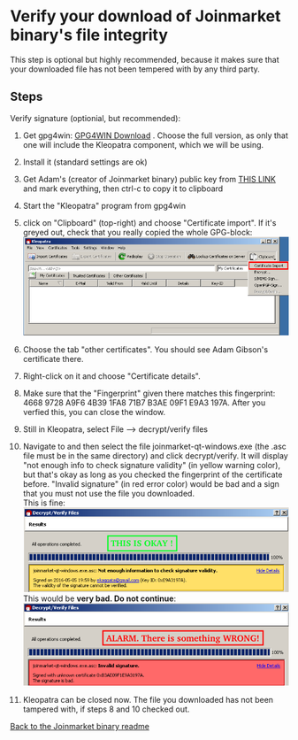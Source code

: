 # Verify your download of Joinmarket binary's file integrity

This step is optional but highly recommended, because it makes sure that your downloaded file has not been tempered with by any third party.

## Steps

Verify signature (optionial, but recommended):


1. Get gpg4win: [GPG4WIN Download](https://gpg4win.org/download.html) . Choose the full version, as only that one will include the Kleopatra component, which we will be using.

2. Install it (standard settings are ok)

3. Get Adam's (creator of Joinmarket binary) public key from [THIS LINK](https://raw.githubusercontent.com/JoinMarket-Org/JMBinary/0349698ebf60de384c0469b8b11cabe7d414e2d1/pubkeys/AdamGibson.asc) and mark everything, then ctrl-c to copy it to clipboard

4. Start the "Kleopatra" program from gpg4win

5. click on "Clipboard" (top-right) and choose "Certificate import". If it's greyed out, check that you really copied the whole GPG-block:
![Import certificate from clipboard in Kleopatra](cert_import_kleopatra.png)

6. Choose the tab "other certificates". You should see Adam Gibson's certificate there.

7. Right-click on it and choose "Certificate details".

8. Make sure that the "Fingerprint" given there matches this fingerprint: 4668 9728 A9F6 4B39 1FA8  71B7 B3AE 09F1 E9A3 197A. After you verfied this, you can close the window.

9. Still in Kleopatra, select File --> decrypt/verify files

10. Navigate to and then select the file joinmarket-qt-windows.exe (the .asc file must be in the same directory) and click decrypt/verify. It will display "not enough info to check signature validity" (in yellow warning color), but that's okay as long as you checked the fingerprint of the certificate before. "Invalid signature" (in red error color) would be bad and a sign that you must not use the file you downloaded.<br>
This is fine:<br>
![File verification is okay](sig_is_okay.png)<br>
This would be **very bad. Do not continue**:<br>
![File verification went wrong](sig_is_bad.png)

11. Kleopatra can be closed now. The file you downloaded has not been tampered with, if steps 8 and 10 checked out.

[Back to the Joinmarket binary readme](../README.md)
